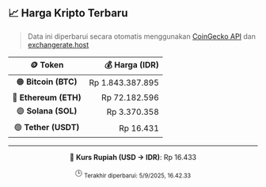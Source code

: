 

<!-- HARGA_KRIPTO -->
## 📈 Harga Kripto Terbaru

> Data ini diperbarui secara otomatis menggunakan [CoinGecko API](https://www.coingecko.com/) dan [exchangerate.host](https://exchangerate.host/)

<div align="center">

| 🪙 Token | 💰 Harga (IDR) |
|:------:|---------------:|
| 🟠 **Bitcoin (BTC)**   | Rp 1.843.387.895 |
| 🔵 **Ethereum (ETH)**  | Rp 72.182.596 |
| 🟣 **Solana (SOL)**    | Rp 3.370.358 |
| 🟢 **Tether (USDT)**   | Rp 16.431 |

---

💱 **Kurs Rupiah (USD → IDR)**: Rp 16.433

🕒 <sub>Terakhir diperbarui: 5/9/2025, 16.42.33</sub>

</div>
<!-- /HARGA_KRIPTO -->